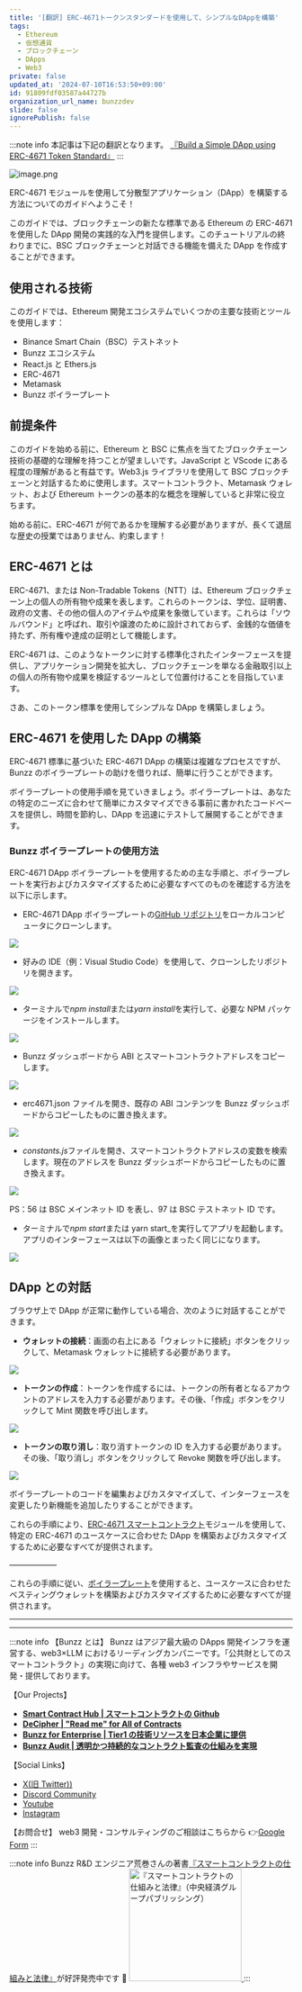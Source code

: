 ```yaml
---
title: '[翻訳] ERC-4671トークンスタンダードを使用して、シンプルなDAppを構築'
tags:
  - Ethereum
  - 仮想通貨
  - ブロックチェーン
  - DApps
  - Web3
private: false
updated_at: '2024-07-10T16:53:50+09:00'
id: 91809fdf03587a44727b
organization_url_name: bunzzdev
slide: false
ignorePublish: false
---
```

:::note info
本記事は下記の翻訳となります。
[『Build a Simple DApp using ERC-4671 Token Standard』](https://blog.bunzz.dev/build-a-simple-dapp-using-erc-4671-token-standard/)
:::

![image.png](https://qiita-image-store.s3.ap-northeast-1.amazonaws.com/0/1926720/b718f2e5-7e83-ef16-516f-3ea9b346b46b.png)

ERC-4671 モジュールを使用して分散型アプリケーション（DApp）を構築する方法についてのガイドへようこそ！

このガイドでは、ブロックチェーンの新たな標準である Ethereum の ERC-4671 を使用した DApp 開発の実践的な入門を提供します。このチュートリアルの終わりまでに、BSC ブロックチェーンと対話できる機能を備えた DApp を作成することができます。

## 使用される技術

このガイドでは、Ethereum 開発エコシステムでいくつかの主要な技術とツールを使用します：

- Binance Smart Chain（BSC）テストネット
- Bunzz エコシステム
- React.js と Ethers.js
- ERC-4671
- Metamask
- Bunzz ボイラープレート

## 前提条件

このガイドを始める前に、Ethereum と BSC に焦点を当てたブロックチェーン技術の基礎的な理解を持つことが望ましいです。JavaScript と VScode にある程度の理解があると有益です。Web3.js ライブラリを使用して BSC ブロックチェーンと対話するために使用します。スマートコントラクト、Metamask ウォレット、および Ethereum トークンの基本的な概念を理解していると非常に役立ちます。

始める前に、ERC-4671 が何であるかを理解する必要がありますが、長くて退屈な歴史の授業ではありません、約束します！

## ERC-4671 とは

ERC-4671、または Non-Tradable Tokens（NTT）は、Ethereum ブロックチェーン上の個人の所有物や成果を表します。これらのトークンは、学位、証明書、政府の文書、その他の個人のアイテムや成果を象徴しています。これらは「ソウルバウンド」と呼ばれ、取引や譲渡のために設計されておらず、金銭的な価値を持たず、所有権や達成の証明として機能します。

ERC-4671 は、このようなトークンに対する標準化されたインターフェースを提供し、アプリケーション開発を拡大し、ブロックチェーンを単なる金融取引以上の個人の所有物や成果を検証するツールとして位置付けることを目指しています。

さあ、このトークン標準を使用してシンプルな DApp を構築しましょう。

## ERC-4671 を使用した DApp の構築

ERC-4671 標準に基づいた ERC-4671 DApp の構築は複雑なプロセスですが、Bunzz のボイラープレートの助けを借りれば、簡単に行うことができます。

ボイラープレートの使用手順を見ていきましょう。ボイラープレートは、あなたの特定のニーズに合わせて簡単にカスタマイズできる事前に書かれたコードベースを提供し、時間を節約し、DApp を迅速にテストして展開することができます。

### **Bunzz ボイラープレートの使用方法**

ERC-4671 DApp ボイラープレートを使用するための主な手順と、ボイラープレートを実行およびカスタマイズするために必要なすべてのものを確認する方法を以下に示します。

- ERC-4671 DApp ボイラープレートの[GitHub リポジトリ](https://github.com/john082Coder/BunzzERC4671ModuleTest)をローカルコンピュータにクローンします。

![](https://super-translator.inaridiy.workers.dev/assets/image/f709b94c-bb8d-4410-89ee-9042a71407ad)

- 好みの IDE（例：Visual Studio Code）を使用して、クローンしたリポジトリを開きます。

![](https://super-translator.inaridiy.workers.dev/assets/image/ce5fcc91-e4b9-4710-afc9-46b2680c8982)

- ターミナルで*npm install*または*yarn install*を実行して、必要な NPM パッケージをインストールします。

![](https://super-translator.inaridiy.workers.dev/assets/image/fcdf3c18-0242-41cc-9ab3-d955847b9b15)

- Bunzz ダッシュボードから ABI とスマートコントラクトアドレスをコピーします。

![](https://super-translator.inaridiy.workers.dev/assets/image/2a7314e1-3023-4b68-bb1c-4b8c605bb9b2)

- erc4671.json ファイルを開き、既存の ABI コンテンツを Bunzz ダッシュボードからコピーしたものに置き換えます。

![](https://super-translator.inaridiy.workers.dev/assets/image/4b28f1a0-98b8-49ff-b6af-e086fd7be2dd)

- *constants.js*ファイルを開き、スマートコントラクトアドレスの変数を検索します。現在のアドレスを Bunzz ダッシュボードからコピーしたものに置き換えます。

![](https://super-translator.inaridiy.workers.dev/assets/image/637397c7-f5a9-44f3-879d-60b9561495eb)

PS：56 は BSC メインネット ID を表し、97 は BSC テストネット ID です。

- ターミナルで*npm start*または yarn start\_を実行してアプリを起動します。アプリのインターフェースは以下の画像とまったく同じになります。

![](https://super-translator.inaridiy.workers.dev/assets/image/b2b4a376-3346-4b2e-88ac-a1b93e6edfdd)

## DApp との対話

ブラウザ上で DApp が正常に動作している場合、次のように対話することができます。

- **ウォレットの接続**：画面の右上にある「ウォレットに接続」ボタンをクリックして、Metamask ウォレットに接続する必要があります。

![](https://github.com/john082Coder/BunzzERC4671ModuleTest0)

- **トークンの作成**：トークンを作成するには、トークンの所有者となるアカウントのアドレスを入力する必要があります。その後、「作成」ボタンをクリックして Mint 関数を呼び出します。

![](https://super-translator.inaridiy.workers.dev/assets/image/244b3f77-8aa7-4bb3-910a-c30cd89f479f)

- **トークンの取り消し**：取り消すトークンの ID を入力する必要があります。その後、「取り消し」ボタンをクリックして Revoke 関数を呼び出します。

![](https://super-translator.inaridiy.workers.dev/assets/image/c30182b9-fd36-4ca6-9bbf-7fa023ddf342)

ボイラープレートのコードを編集およびカスタマイズして、インターフェースを変更したり新機能を追加したりすることができます。

これらの手順により、[ERC-4671 スマートコントラクト](https://app.bunzz.dev/module-templates/5b1ba3ee-6efa-4b90-bbae-9723f014d110?version=1.0.0)モジュールを使用して、特定の ERC-4671 のユースケースに合わせた DApp を構築およびカスタマイズするために必要なすべてが提供されます。

——————

これらの手順に従い、[ボイラープレート](https://github.com/john082Coder/BunzzERC4671ModuleTest)を使用すると、ユースケースに合わせたベスティングウォレットを構築およびカスタマイズするために必要なすべてが提供されます。

---

---

:::note info
【Bunzz とは】
Bunzz はアジア最大級の DApps 開発インフラを運営する、web3×LLM におけるリーディングカンパニーです。「公共財としてのスマートコントラクト」の実現に向けて、各種 web3 インフラやサービスを開発・提供しております。

【Our Projects】

- **[Smart Contract Hub | スマートコントラクトの Github](https://www.bunzz.dev/)**
- **[DeCipher | "Read me" for All of Contracts](https://www.bunzz.dev/decipher)**
- **[Bunzz for Enterprise | Tier1 の技術リソースを日本企業に提供](https://enterprise.bunzz.dev/ja)**
- **[Bunzz Audit | 透明かつ持続的なコントラクト監査の仕組みを実現](hhttps://www.bunzz.dev/audit)**

【Social Links】

- [X(旧 Twitter))](https://twitter.com/BunzzDev)
- [Discord Community](https://t.co/6hHgssJdvW)
- [Youtube](https://www.youtube.com/@bunzzdev)
- [Instagram](https://www.instagram.com/bunzzdev/)

【お問合せ】
web3 開発・コンサルティングのご相談はこちらから 👉[Google Form](https://forms.gle/4tgQjWSw2MMMZW6E6)
:::

:::note info
Bunzz R&D エンジニア荒巻さんの著書[『スマートコントラクトの仕組みと法律』](https://amzn.to/3V03sNH)が好評発売中です 📕
<a href="https://amzn.to/3V03sNH" rel="nofollow" referrerpolicy="no-referrer-when-downgrade">
<img
    src="https://m.media-amazon.com/images/I/81wopoZ1K4L._SY522_.jpg"
    alt="『スマートコントラクトの仕組みと法律』（中央経済グループパブリッシング）"
    width="200px"
    height="auto"
    Style="border: 0px;"
  />
</a>
:::
